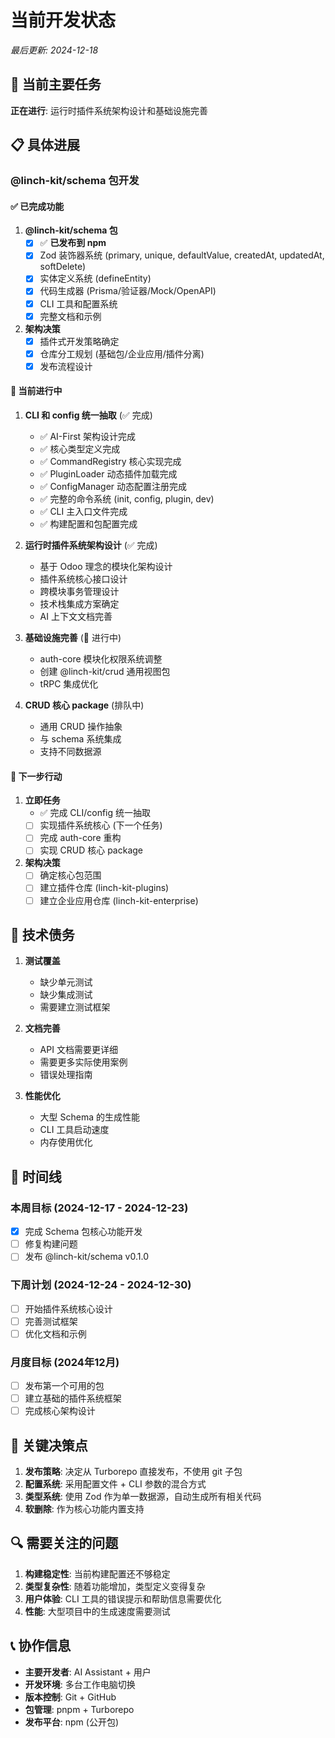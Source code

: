 # 当前开发状态

*最后更新: 2024-12-18*

## 🎯 当前主要任务

**正在进行**: 运行时插件系统架构设计和基础设施完善

## 📋 具体进展

### @linch-kit/schema 包开发

#### ✅ 已完成功能
1. **@linch-kit/schema 包**
   - [x] ✅ **已发布到 npm**
   - [x] Zod 装饰器系统 (primary, unique, defaultValue, createdAt, updatedAt, softDelete)
   - [x] 实体定义系统 (defineEntity)
   - [x] 代码生成器 (Prisma/验证器/Mock/OpenAPI)
   - [x] CLI 工具和配置系统
   - [x] 完整文档和示例

2. **架构决策**
   - [x] 插件式开发策略确定
   - [x] 仓库分工规划 (基础包/企业应用/插件分离)
   - [x] 发布流程设计

#### 🔄 当前进行中
1. **CLI 和 config 统一抽取** (✅ 完成)
   - ✅ AI-First 架构设计完成
   - ✅ 核心类型定义完成
   - ✅ CommandRegistry 核心实现完成
   - ✅ PluginLoader 动态插件加载完成
   - ✅ ConfigManager 动态配置注册完成
   - ✅ 完整的命令系统 (init, config, plugin, dev)
   - ✅ CLI 主入口文件完成
   - ✅ 构建配置和包配置完成

2. **运行时插件系统架构设计** (✅ 完成)
   - 基于 Odoo 理念的模块化架构设计
   - 插件系统核心接口设计
   - 跨模块事务管理设计
   - 技术栈集成方案确定
   - AI 上下文文档完善

3. **基础设施完善** (🔄 进行中)
   - auth-core 模块化权限系统调整
   - 创建 @linch-kit/crud 通用视图包
   - tRPC 集成优化

4. **CRUD 核心 package** (排队中)
   - 通用 CRUD 操作抽象
   - 与 schema 系统集成
   - 支持不同数据源

#### 🎯 下一步行动
1. **立即任务**
   - ✅ 完成 CLI/config 统一抽取
   - [ ] 实现插件系统核心 (下一个任务)
   - [ ] 完成 auth-core 重构
   - [ ] 实现 CRUD 核心 package

2. **架构决策**
   - [ ] 确定核心包范围
   - [ ] 建立插件仓库 (linch-kit-plugins)
   - [ ] 建立企业应用仓库 (linch-kit-enterprise)

## 🚧 技术债务

1. **测试覆盖**
   - 缺少单元测试
   - 缺少集成测试
   - 需要建立测试框架

2. **文档完善**
   - API 文档需要更详细
   - 需要更多实际使用案例
   - 错误处理指南

3. **性能优化**
   - 大型 Schema 的生成性能
   - CLI 工具启动速度
   - 内存使用优化

## 📅 时间线

### 本周目标 (2024-12-17 - 2024-12-23)
- [x] 完成 Schema 包核心功能开发
- [ ] 修复构建问题
- [ ] 发布 @linch-kit/schema v0.1.0

### 下周计划 (2024-12-24 - 2024-12-30)
- [ ] 开始插件系统核心设计
- [ ] 完善测试框架
- [ ] 优化文档和示例

### 月度目标 (2024年12月)
- [ ] 发布第一个可用的包
- [ ] 建立基础的插件系统框架
- [ ] 完成核心架构设计

## 🎯 关键决策点

1. **发布策略**: 决定从 Turborepo 直接发布，不使用 git 子包
2. **配置系统**: 采用配置文件 + CLI 参数的混合方式
3. **类型系统**: 使用 Zod 作为单一数据源，自动生成所有相关代码
4. **软删除**: 作为核心功能内置支持

## 🔍 需要关注的问题

1. **构建稳定性**: 当前构建配置还不够稳定
2. **类型复杂性**: 随着功能增加，类型定义变得复杂
3. **用户体验**: CLI 工具的错误提示和帮助信息需要优化
4. **性能**: 大型项目中的生成速度需要测试

## 📞 协作信息

- **主要开发者**: AI Assistant + 用户
- **开发环境**: 多台工作电脑切换
- **版本控制**: Git + GitHub
- **包管理**: pnpm + Turborepo
- **发布平台**: npm (公开包)
